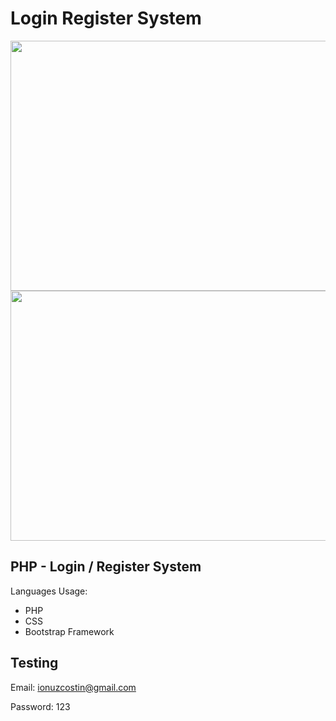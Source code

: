 # Login Register System

<img src="https://i.imgur.com/U7uY1Qs.png" data-canonical-src="https://i.imgur.com/U7uY1Qs.png" width="800" height="400" />
<img src="https://i.imgur.com/gmKEf9l.png" data-canonical-src="https://i.imgur.com/gmKEf9l.png" width="800" height="400" />

## PHP - Login / Register System
Languages Usage:
  - PHP 
  - CSS
  - Bootstrap Framework

## Testing
Email: ionuzcostin@gmail.com

Password: 123

